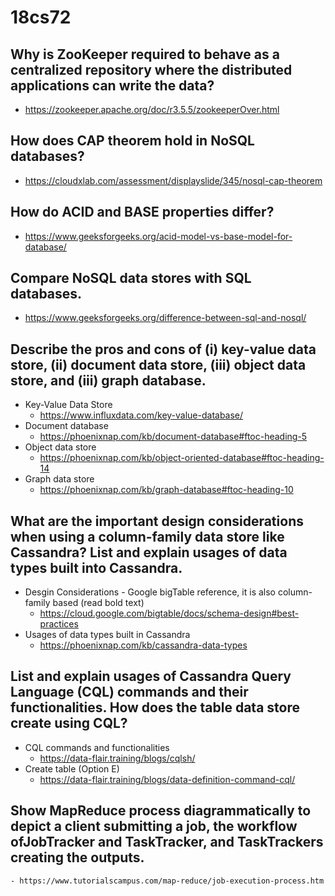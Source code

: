 # 18cs72
## Why is ZooKeeper required to behave as a centralized repository where the distributed applications can write the data?
* https://zookeeper.apache.org/doc/r3.5.5/zookeeperOver.html

## How does CAP theorem hold in NoSQL databases?
* https://cloudxlab.com/assessment/displayslide/345/nosql-cap-theorem

## How do ACID and BASE properties differ?
* https://www.geeksforgeeks.org/acid-model-vs-base-model-for-database/

## Compare NoSQL data stores with SQL databases.
* https://www.geeksforgeeks.org/difference-between-sql-and-nosql/

## Describe the pros and cons of (i) key-value data store, (ii) document data store, (iii) object data store, and (iii) graph database.
* Key-Value Data Store
	- https://www.influxdata.com/key-value-database/
* Document database
	- https://phoenixnap.com/kb/document-database#ftoc-heading-5
* Object data store
	- https://phoenixnap.com/kb/object-oriented-database#ftoc-heading-14
* Graph data store
	- https://phoenixnap.com/kb/graph-database#ftoc-heading-10

## What are the important design considerations when using a column-family data store like Cassandra? List and explain usages of data types built into Cassandra.
* Desgin Considerations - Google bigTable reference, it is also column-family based (read bold text)
	- https://cloud.google.com/bigtable/docs/schema-design#best-practices
* Usages of data types built in Cassandra
	- https://phoenixnap.com/kb/cassandra-data-types

## List and explain usages of Cassandra Query Language (CQL) commands and their functionalities. How does the table data store create using CQL?
* CQL commands and functionalities
	- https://data-flair.training/blogs/cqlsh/
* Create table (Option E)
	- https://data-flair.training/blogs/data-definition-command-cql/

## Show MapReduce process diagrammatically to depict a client submitting a job, the workflow  ofJobTracker and TaskTracker, and TaskTrackers creating the outputs.
	- https://www.tutorialscampus.com/map-reduce/job-execution-process.htm
